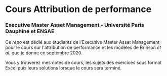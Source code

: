 
# Cours Attribution de performance
### Executive Master Asset Management - Université Paris Dauphine et ENSAE

Ce *repo* est dédié aux étudiants de l'Executive Master Asset Management pour le cours sur l'attribution de performance et les modèles de Brinson *et al.* que je donne en septembre 2020. 

Vous y trouverez mes notes de cours, les sujets des exercices sous format Excel puis leurs solutions lorsque le cours sera terminé.
